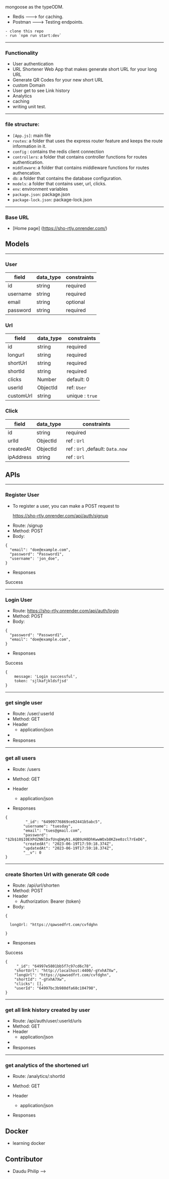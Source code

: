 <!-- # Sho.rtly
 - This is url shortener and also generates QR code for the shortened Url
 ---
## Setup
Back-end development Tech Stack
* Node.js
* Expressjs
* MongoDB  ---> mongoose as the typeODM.
* Redis ---> for caching.
* Postman  ---> Testing endpoints.

```
- clone this repo
- run `npm run start:dev`
```
---

### Functionality
- User authentication
- URL Shortener Web App that makes generate short URL for your  long URL
- Generate QR Codes for your new short URL
- custom Domain 
- User get to see Link history
- Analytics
- caching 
- writing unit test.
---

### file structure:
  + `[App.js]`: main file
  + `routes`: a folder that uses the express router feature and keeps the route information in it.
  + `config` : contains the redis client connection
  + `controllers`: a folder that contains controller functions for routes authentication.
  + `middleware`: a folder that contains middleware functions for routes authencation.
  + `db`: a folder that contains the database configuration.
  + `models`: a folder that contains user, url, clicks.
  + `env`: environment variables
  + `package.json`: package.json
  + `package-lock.json`: package-lock.json
---


### Base URL
  - [Home page] (https://sho-rtly.onrender.com/)

## Models
---


### User
| field    |  data_type   |    constraints  |
|---|---|---|
|   id  | string  | required
|  username  |   string   |  required  |
|  email     | string  |  optional |
|  password |   string |  required  |

### Url
| field    |  data_type   |    constraints  |
|---|---|---|
|  id |  string |  required |
|  longurl | string |  required  |
|  shortUrl  |  string |  required  |
|  shortId    | string  |  required |
|  clicks |   Number |  default: 0 |
|  userId | ObjectId |  ref: `User` |
|  customUrl  |  string  | unique : `true` |


### Click
| field    |  data_type   |    constraints  |
|---|---|---|
|  id |  string |  required |
| urlId | ObjectId |  ref : `Url`  |
| createdAt | ObjectId |  ref : `Url` ,default: `Data.now`  |
| ipAddress | string |  ref : `Url`  |




##  APIs
---
### Register User

* To register a user, you can make a POST request to

  https://sho-rtly.onrender.com/api/auth/signup

- Route: /signup
- Method: POST
- Body: 
```
{
  "email": "doe@example.com",
  "password": "Password1",
  "username": 'jon_doe",
}
```

- Responses

Success

---

### Login User

- Route: https://sho-rtly.onrender.com/api/auth/login
- Method: POST
- Body: 

```
{
  "password": "Password1",
  "email": "doe@example.com",
}
```

- Responses

Success

```
{
    message: 'Login successful',
    token: 'sjlkafjkldsfjsd'
}
```
---
### get single user 

- Route: /user/:userId
- Method: GET
- Header
    - application/json
-
- Responses
---


### get all users

- Route: /users
- Method: GET
- Header
    - application/json

- Responses

```
{
         "_id": "64909776869ce02441b5abc5",
        "username": "tuesday",
        "email": "tues@gmail.com",
        "password": "$2b$10$I0EXPdZNNlDxfUnqbWyN1.AQB9zH8DhKwwWOxb8KZee0zcl7rEeD6",
        "createdAt": "2023-06-19T17:59:18.374Z",
        "updatedAt": "2023-06-19T17:59:18.374Z",
        "__v": 0
}
```
---


### create Shorten Url with generate QR code

- Route: /api/url/shorten
- Method: POST
- Header
    - Authorization: Bearer {token}
- Body: 

```
{
  
  longUrl: "https://qawsedfrt.com/cvfdghn
  
}
```
- Responses

Success

```
{
     "_id": "64997e5801bb5f7c97cd6c78",
    "shortUrl": "http://localhost:4400/-gYxhA7Xw",
    "longUrl": "https://qawsedfrt.com/cvfdghn",
    "shortId": "-gYxhA7Xw",
    "clicks": [],
    "userId": "64997bc3b980dfa68c104798",
}
```
---
### get all link history created by user

- Route: /api/auth/user/:userId/urls
- Method: GET
- Header
    - application/json
-
- Responses
---

### get analytics of the shortened url 

- Route: /analytics/:shortId
- Method: GET
- Header
    - application/json

- Responses

## Docker 

* learning docker


## Contributor
   - Daudu Philip
 -->

 
